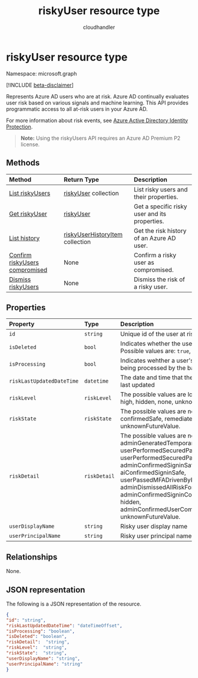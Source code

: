 ﻿---
title: "riskyUser resource type"
description: "Represents Azure AD users who are at risk. Azure AD continually evaluates user risk based on various signals and machine learning. This API provides programmatic access to all at-risk users in your Azure AD."
author: "cloudhandler"
localization_priority: Normal
doc_type: resourcePageType
ms.prod: "microsoft-identity-platform"
---

# riskyUser resource type

Namespace: microsoft.graph

[!INCLUDE [beta-disclaimer](../../includes/beta-disclaimer.md)]

Represents Azure AD users who are at risk. Azure AD continually evaluates user risk based on various signals and machine learning. This API provides programmatic access to all at-risk users in your Azure AD.

For more information about risk events, see [Azure Active Directory Identity Protection](https://azure.microsoft.com/documentation/articles/active-directory-identityprotection/).

>**Note:** Using the riskyUsers API requires an Azure AD Premium P2 license.

## Methods

| Method                                                                    | Return Type                                                | Description                                   |
| :------------------------------------------------------------------------ | :--------------------------------------------------------- | :-------------------------------------------- |
| [List riskyUsers](../api/riskyusers-list.md)                              | [riskyUser](riskyuser.md) collection                       | List risky users and their properties.        |
| [Get riskyUser](../api/riskyusers-get.md)                                 | [riskyUser](riskyuser.md)                                  | Get a specific risky user and its properties. |
| [List history](../api/riskyuser-list-history.md)                          | [riskyUserHistoryItem](riskyuserhistoryitem.md) collection | Get the risk history of an Azure AD user.     |
| [Confirm riskyUsers compromised](../api/riskyusers-confirmcompromised.md) | None                                                       | Confirm a risky user as compromised.          |
| [Dismiss riskyUsers](../api/riskyusers-dismiss.md)                        | None                                                       | Dismiss the risk of a risky user.             |

## Properties

| Property                  | Type         | Description                                                                                                                                                                                                                                                                                                                                            |
| :------------------------ | :----------- | :----------------------------------------------------------------------------------------------------------------------------------------------------------------------------------------------------------------------------------------------------------------------------------------------------------------------------------------------------- |
| `id`                      | `string`     | Unique id of the user at risk                                                                                                                                                                                                                                                                                                                          |
| `isDeleted`               | `bool`       | Indicates whether the user is deleted. Possible values are: `true`, `false`                                                                                                                                                                                                                                                                            |
| `isProcessing`            | `bool`       | Indicates wehther a user's risky state is being processed by the backend                                                                                                                                                                                                                                                                               |
| `riskLastUpdatedDateTime` | `datetime`   | The date and time that the risky user was last updated                                                                                                                                                                                                                                                                                                 |
| `riskLevel`               | `riskLevel`  | The possible values are low, medium, high, hidden, none, unknownFutureValue.                                                                                                                                                                                                                                                                           |
| `riskState`               | `riskState`  | The possible values are none, confirmedSafe, remediated, atRisk, unknownFutureValue.                                                                                                                                                                                                                                                                   |
| `riskDetail`              | `riskDetail` | The possible values are none, adminGeneratedTemporaryPassword, userPerformedSecuredPasswordChange, userPerformedSecuredPasswordReset, adminConfirmedSigninSafe, aiConfirmedSigninSafe, userPassedMFADrivenByRiskBasedPolicy, adminDismissedAllRiskForUser, adminConfirmedSigninCompromised, hidden, adminConfirmedUserCompromised, unknownFutureValue. |
| `userDisplayName`         | `string`     | Risky user display name                                                                                                                                                                                                                                                                                                                                |
| `userPrincipalName`       | `string`     | Risky user principal name                                                                                                                                                                                                                                                                                                                              |

## Relationships

None.

## JSON representation

The following is a JSON representation of the resource.

<!-- {
  "blockType": "resource",
  "optionalProperties": [
    
  ],
  "keyProperty": "id",
  "@odata.type": "microsoft.graph.riskyUser"
}-->

```json
{
"id": "string",
"riskLastUpdatedDateTime": "dateTimeOffset",
"isProcessing": "boolean",
"isDeleted": "boolean",
"riskDetail":  "string",
"riskLevel":  "string",
"riskState":  "string",
"userDisplayName": "string",
"userPrincipalName": "string"
}

```

<!-- uuid: 8fcb5dbc-d5aa-4681-8e31-b001d5168d79
2015-10-25 14:57:30 UTC -->

<!-- {
  "type": "#page.annotation",
  "description": "riskyusers resource",
  "keywords": "",
  "section": "documentation",
  "tocPath": ""
}-->
